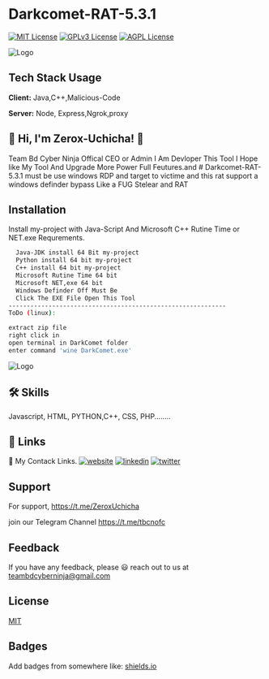 # Darkcomet-RAT-5.3.1


[![MIT License](https://img.shields.io/badge/License-MIT-green.svg)](https://choosealicense.com/licenses/mit/)
[![GPLv3 License](https://img.shields.io/badge/License-GPL%20v3-yellow.svg)](https://opensource.org/licenses/)
[![AGPL License](https://img.shields.io/badge/license-AGPL-blue.svg)](http://www.gnu.org/licenses/agpl-3.0)


![Logo](https://h.top4top.io/p_3226cpjpk1.jpg)




## Tech Stack Usage

**Client:** Java,C++,Malicious-Code

**Server:** Node, Express,Ngrok,proxy



## 🚀 Hi, I'm Zerox-Uchicha! 👋
Team Bd Cyber Ninja Offical CEO or Admin I Am Devloper This Tool I Hope like My Tool And Upgrade More Power Full Feutures.and # Darkcomet-RAT-5.3.1 must be use windows RDP and target to victime and this rat support a windows definder bypass Like a FUG Stelear and RAT



## Installation

Install my-project with Java-Script And Microsoft C++ Rutine Time or NET.exe Requrements.

```bash
  Java-JDK install 64 Bit my-project
  Python install 64 bit my-project
  C++ install 64 bit my-project
  Microsoft Rutine Time 64 bit 
  Microsoft NET,exe 64 bit
  Windows Definder Off Must Be
  Click The EXE File Open This Tool
------------------------------------------------------------
ToDo (linux):

extract zip file
right click in
open terminal in DarkComet folder
enter command 'wine DarkComet.exe'


```
    
![Logo](https://h.top4top.io/p_3226cpjpk1.jpg)







## 🛠 Skills
Javascript, HTML, PYTHON,C++, CSS, PHP........


## 🔗 Links
🔗 My Contack Links.
[![website](https://img.shields.io/badge/my_website-000?style=for-the-badge&logo=ko-fi&logoColor=white)](https://aliffreelancer.website2.me//)
[![linkedin](https://img.shields.io/badge/linkedin-0A66C2?style=for-the-badge&logo=linkedin&logoColor=white)](www.linkedin.com/in/ah-alif-hassan-joy-61966b256/)
[![twitter](https://img.shields.io/badge/twitter-1DA1F2?style=for-the-badge&logo=twitter&logoColor=white)](https://twitter.com/ahalifhassanjoy/)

## Support

For support, https://t.me/ZeroxUchicha 



 join our Telegram Channel https://t.me/tbcnofc


## Feedback

If you have any feedback, please 😃️ reach out to us at teambdcyberninja@gmail.com

## License

[MIT](https://choosealicense.com/licenses/mit/)

## Badges

Add badges from somewhere like: [shields.io](https://shields.io/)

